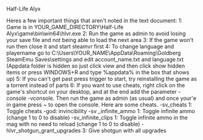 Half-Life Alyx


Heres a few important things that aren't noted in the text document:
1: Game is in YOUR_GAME_DIRECTORY\Half-Life Alyx\game\bin\win64\hlvr.exe
2: Run the game as admin to avoid losing your save file and not being able to load the next area
3: If the game won't run then close it and start steamvr first
4: To change language and playername go to C:\Users\YOUR_NAME\AppData\Roaming\Goldberg SteamEmu Saves\settings and edit account_name.txt and language.txt (Appdata folder is hidden so just click view and then click show hidden items or press WINDOWS+R and type %appdata% in the box that shows up)
5: If you can't get past press trigger to start, try reinstalling the game as a torrent instead of parts
6: If you want to use cheats, right click on the game's shortcut on your desktop, and at the end add the parameter -console -vconsole. Then run the game as admin (as usual) and once your'e in game press ~ to open the console. Here are some cheats.
-sv_cheats 1: Toggle cheats
-god: invincibility
-sv _infinite_ammo 1: Toggle infinite ammo (change 1 to 0 to disable)
-sv_infinite_clips 1: Toggle infinite ammo in the mag with no need to reload (change 1 to 0 to disable)
-hlvr_shotgun_grant_upgrades 3: Give shotgun with all upgrades


